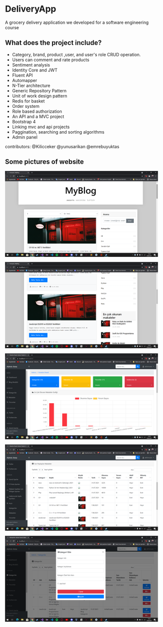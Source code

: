 # DeliveryApp
A grocery delivery application we developed for a software engineering course
## What does the project include?
* Category, brand, product ,user, and user's role CRUD operation.
* Users can comment and rate products
* Sentiment analysis
* Identity Core and JWT
* Fluent API
* Automapper 
* N-Tier architecture
* Generic Repository Pattern
* Unit of work design pattern
* Redis for basket
* Order system
* Role based authorization
* An API and a MVC project
* Bootstrap 4
* Linking mvc and api projects
* Paggination, searching and sorting algorithms
* Admin panel

contributors: @Kilicceker @yunusarikan @emrebuyuktas

## Some pictures of website

![alt text](https://github.com/emrebuyuktas/MyBlog/blob/master/MyBlog.Mvc/wwwroot/img/insiteimages/home.png "Home")

![alt text](https://github.com/emrebuyuktas/MyBlog/blob/master/MyBlog.Mvc/wwwroot/img/insiteimages/blogpost.png "Blog post")

![alt text](https://github.com/emrebuyuktas/MyBlog/blob/master/MyBlog.Mvc/wwwroot/img/insiteimages/chart.png "chart")

![alt text](https://github.com/emrebuyuktas/MyBlog/blob/master/MyBlog.Mvc/wwwroot/img/insiteimages/admin%20menu.png "adminmenu")

![alt text](https://github.com/emrebuyuktas/MyBlog/blob/master/MyBlog.Mvc/wwwroot/img/insiteimages/category.png "adminmenu")
